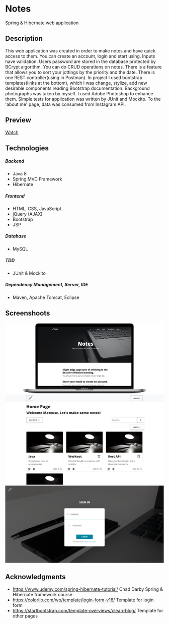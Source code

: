 # Notes
Spring &amp; Hibernate web application 

## Description
This web application was created in order to make notes and have quick access to them. You can create an account, login and start
using. Inputs have validation. Users password are stored in the database protected by BCrypt algorithm. You can do CRUD operations on notes.
There is a feature that allows you to sort your jottings by the priority and the date. There is one REST controller(using in Postman). In project I used bootstrap templates(links at the bottom), 
which I was change, stylize, add new desirable components reading Bootstrap documentation. Background photographs was taken by myself. I used Adobe Photoshop to enhance them. Simple tests for application was written by JUnit and Mockito. To the 'about me' page, data was consumed from Instagram API.

## Preview
<a href="https://www.youtube.com/watch?v=epoKMVPPTzM&fbclid=IwAR1pYH1-xVS_N4sDg-pbgan6EzoA_qqwNr85sHX1ASfBVvhWFE2qffhoJuI" target="_blank">Watch</a>
## Technologies
##### Backend
* Java 8 
* Spring MVC Framework
* Hibernate
##### Frontend
* HTML, CSS, JavaScript
* jQuery (AJAX)
* Bootstrap
* JSP
##### Database
* MySQL
##### TDD
* JUnit & Mockito 
##### Dependency Management, Server, IDE
* Maven, Apache Tomcat, Eclipse
## Screenshoots
![laptop](/src/main/webapp/resources/img/screenshoots/mac-scrn.jpg?raw=true "laptop screen") 
![login](/src/main/webapp/resources/img/screenshoots/home-scrn.PNG?raw=true "login page")
![home](/src/main/webapp/resources/img/screenshoots/login-scrn.PNG?raw=true "home page")

## Acknowledgments
* https://www.udemy.com/spring-hibernate-tutorial/ Chad Darby Spring & Hibernate framework course
* https://colorlib.com/wp/template/login-form-v16/ Template for login form
* https://startbootstrap.com/template-overviews/clean-blog/ Template for other pages 

